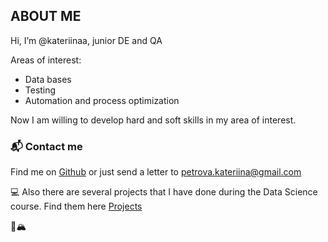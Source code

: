 ## ABOUT ME

Hi, I’m @kateriinaa, junior DE and QA

Areas of interest:
- Data bases
- Testing
- Automation and process optimization 

Now I am willing to develop hard and soft skills in my area of interest.

### 📬 Contact me

Find me on [Github](https://github.com/kateriinaa) or just send a letter to petrova.kateriina@gmail.com

💻 Also there are several projects that I have done during the Data Science course. Find them here [Projects](https://github.com/kateriinaa/Projects)

🌲🏔

<!---
kateriinaa/kateriinaa is a ✨ special ✨ repository because its `README.md` (this file) appears on your GitHub profile.
You can click the Preview link to take a look at your changes.
--->
